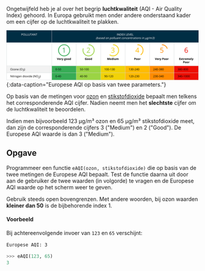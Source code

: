 Ongetwijfeld heb je al over het begrip **luchtkwaliteit** (AQI - Air Quality Index) gehoord. In Europa gebruikt men onder andere onderstaand kader om een cijfer op de luchtkwaliteit te plakken.

![Europese AQI op basis van twee parameters.](media/eaqi.png "Europese AQI op basis van twee parameters."){:data-caption="Europese AQI op basis van twee parameters."}

Op basis van de metingen voor <a href="https://nl.wikipedia.org/wiki/Ozon_(stof)" target="_blank">ozon</a> en <a href="https://nl.wikipedia.org/wiki/Stikstofdioxide" target="_blank">stikstofdioxide</a> bepaalt men telkens het corresponderende AQI cijfer. Nadien neemt men het **slechtste** cijfer om de luchtkwaliteit te beoordelen.

Indien men bijvoorbeeld 123 µg/m³ ozon en 65 µg/m³ stikstofdioxide meet, dan zijn de corresponderende cijfers 3 ("Medium") en 2 ("Good"). De Europese AQI waarde is dan 3 ("Medium").

## Opgave
Programmeer een functie `eAQI(ozon, stikstofdioxide)` die op basis van de twee metingen de Europese AQI bepaalt. Test de functie daarna uit door aan de gebruiker de twee waarden (in volgorde) te vragen en de Europese AQI waarde op het scherm weer te geven.

Gebruik steeds open bovengrenzen. Met andere woorden, bij ozon waarden **kleiner dan 50** is de bijbehorende index 1.

#### Voorbeeld

Bij achtereenvolgende invoer van `123` en `65` verschijnt:
```
Europese AQI: 3
```
```python
>>> eAQI(123, 65)
3
```